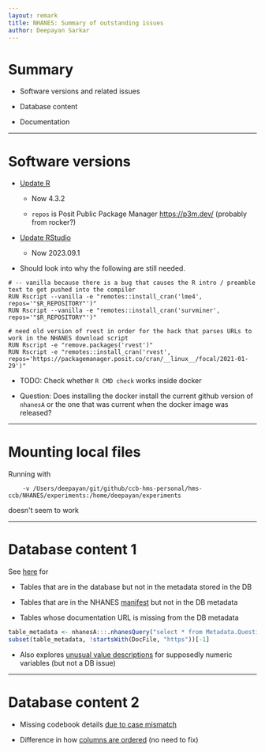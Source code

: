 ```yaml
---
layout: remark
title: NHANES: Summary of outstanding issues
author: Deepayan Sarkar
---
```



# Summary

* Software versions and related issues

* Database content

* Documentation


---

# Software versions

* [Update R](https://github.com/ccb-hms/NHANES/issues/97)

	- Now 4.3.2
	
	- `repos` is Posit Public Package Manager <https://p3m.dev/> (probably from rocker?)

* [Update RStudio](https://github.com/ccb-hms/NHANES/issues/98)

	- Now 2023.09.1

* Should look into why the following are still needed.

```
# -- vanilla because there is a bug that causes the R intro / preamble text to get pushed into the compiler
RUN Rscript --vanilla -e "remotes::install_cran('lme4', repos='"$R_REPOSITORY"')"
RUN Rscript --vanilla -e "remotes::install_cran('survminer', repos='"$R_REPOSITORY"')"

# need old version of rvest in order for the hack that parses URLs to work in the NHANES download script
RUN Rscript -e "remove.packages('rvest')"
RUN Rscript -e "remotes::install_cran('rvest', repos='https://packagemanager.posit.co/cran/__linux__/focal/2021-01-29')"
```

* TODO: Check whether `R CMD check` works inside docker

* Question: Does installing the docker install the current github
  version of `nhanesA` or the one that was current when the docker
  image was released?

---

# Mounting local files

Running with

```
	-v /Users/deepayan/git/github/ccb-hms-personal/hms-ccb/NHANES/experiments:/home/deepayan/experiments
```

doesn't seem to work

---

# Database content 1

See [here](https://github.com/ccb-hms/nhanes-exploration/blob/main/build-time-checks.md) for

* Tables that are in the database but not in the metadata stored in the DB

* Tables that are in the NHANES
  [manifest](https://wwwn.cdc.gov/Nchs/Nhanes/search/DataPage.aspx)
  but not in the DB metadata
  
* Tables whose documentation URL is missing from the DB metadata

```r
table_metadata <- nhanesA:::.nhanesQuery("select * from Metadata.QuestionnaireDescriptions")
subset(table_metadata, !startsWith(DocFile, "https"))[-1]
```

* Also explores [unusual value descriptions](https://github.com/ccb-hms/NHANES/issues/112) for
  supposedly numeric variables (but not a DB issue)


---

# Database content 2

* Missing codebook details [due to case mismatch](https://github.com/ccb-hms/NHANES/issues/115)

* Difference in how [columns are ordered](https://github.com/ccb-hms/NHANES/issues/114) (no need to fix)











